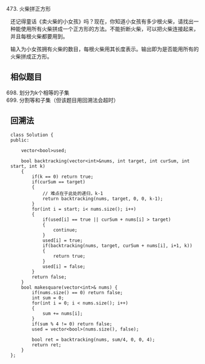 473. 火柴拼正方形

还记得童话《卖火柴的小女孩》吗？现在，你知道小女孩有多少根火柴，请找出一种能使用所有火柴拼成一个正方形的方法。不能折断火柴，可以把火柴连接起来，并且每根火柴都要用到。

输入为小女孩拥有火柴的数目，每根火柴用其长度表示。输出即为是否能用所有的火柴拼成正方形。

## 相似题目
698. 划分为k个相等的子集
416. 分割等和子集（但该题目用回溯法会超时）

## 回溯法

```
class Solution {
public:
    
    vector<bool>used;

    bool backtracking(vector<int>&nums, int target, int curSum, int start, int k)
    {
        if(k == 0) return true;
        if(curSum == target)
        {
            // 难点在于此处的递归，k-1
            return backtracking(nums, target, 0, 0, k-1);
        }
        for(int i = start; i< nums.size(); i++)
        {
            if(used[i] == true || curSum + nums[i] > target)
            {
                continue;
            }
            used[i] = true;
            if(backtracking(nums, target, curSum + nums[i], i+1, k))
            {
                return true;
            }
            used[i] = false;
        }
        return false;
    }
    bool makesquare(vector<int>& nums) {
        if(nums.size() == 0) return false;
        int sum = 0;
        for(int i = 0; i < nums.size(); i++)
        {
            sum += nums[i];
        }
        if(sum % 4 != 0) return false;
        used = vector<bool>(nums.size(), false);

        bool ret = backtracking(nums, sum/4, 0, 0, 4);
        return ret;
    }
};
```
